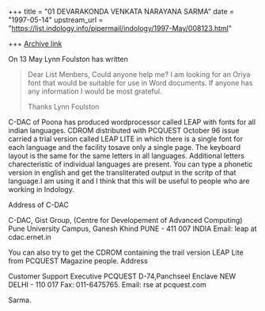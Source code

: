 +++
title = "01 DEVARAKONDA VENKATA NARAYANA SARMA"
date = "1997-05-14"
upstream_url = "https://list.indology.info/pipermail/indology/1997-May/008123.html"

+++
[Archive link](https://list.indology.info/pipermail/indology/1997-May/008123.html)


On 13 May Lynn Foulston has written

>Dear List Menbers,
>Could anyone help me?
>I am looking for an Oriya font that would be suitable for use in Word 
>documents.  If anyone has any information I would be most grateful.
>
>Thanks
>Lynn Foulston

C-DAC of Poona has produced wordprocessor called LEAP with fonts 
for all indian languages. CDROM distributed with PCQUEST October 96 
issue  carried a trial version called LEAP LITE in which there is a 
single font for each language and the facility tosave only a single 
page. The keyboard layout is the same for the same letters in all 
languages. Additional letters charecteristic of individual languages 
are present. You can type a phonetic version in english and get the 
transliterated output in the scritp of that language.I am using it and 
I think that this will be useful to people who are working in Indology.

Address of C-DAC

C-DAC, Gist Group,
(Centre for Developement of Advanced Computing)
Pune University Campus, Ganesh Khind
PUNE - 411 007
INDIA
Email: leap at cdac.ernet.in

You can also try to get the CDROM containing the trail version 
LEAP Lite from PCQUEST Magazine people. Address

Customer Support Executive
PCQUEST
D-74,Panchseel Enclave
NEW DELHI - 110 017
Fax: 011-6475765. Email: rse at pcquest.com

Sarma.





